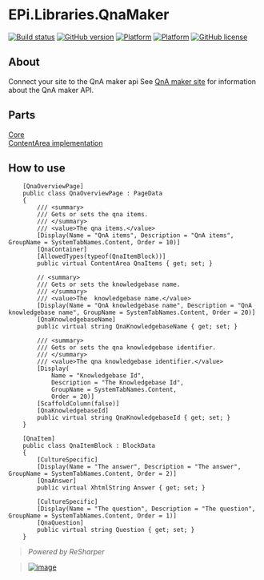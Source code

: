 # EPi.Libraries.QnaMaker

[![Build status](https://ci.appveyor.com/api/projects/status/p9wb03tyde11si8s/branch/master?svg=true)](https://ci.appveyor.com/project/jstemerdink/epi-libraries-qnamaker/branch/master)
[![GitHub version](https://badge.fury.io/gh/jstemerdink%2FEPi.Libraries.Logging.OneTrueError.svg)](http://badge.fury.io/gh/jstemerdink%2FEPi.Libraries.QnaMaker)
[![Platform](https://img.shields.io/badge/platform-.NET%204.5.2-blue.svg?style=flat)](https://msdn.microsoft.com/en-us/library/w0x726c2%28v=vs.110%29.aspx)
[![Platform](https://img.shields.io/badge/EPiServer-%2010.0.1-orange.svg?style=flat)](http://world.episerver.com/cms/)
[![GitHub license](https://img.shields.io/badge/license-MIT%20license-blue.svg?style=flat)](LICENSE)

## About
Connect your site to the QnA maker api
See [QnA maker site](https://azure.microsoft.com/en-us/services/cognitive-services/qna-maker/) for information about the QnA maker API.

## Parts
[Core](EPi.Libraries.QnaMaker/README.md)  
[ContentArea implementation](EPi.Libraries.QnaMaker.ContentArea/README.md)  

## How to use
```
    [QnaOverviewPage]
    public class QnaOverviewPage : PageData
    {
        /// <summary>
        /// Gets or sets the qna items.
        /// </summary>
        /// <value>The qna items.</value>
        [Display(Name = "QnA items", Description = "QnA items", GroupName = SystemTabNames.Content, Order = 10)]
        [QnaContainer]
        [AllowedTypes(typeof(QnaItemBlock))]
        public virtual ContentArea QnaItems { get; set; }

        // <summary>
        /// Gets or sets the knowledgebase name.
        /// </summary>
        /// <value>The  knowledgebase name.</value>
        [Display(Name = "QnA knowledgebase name", Description = "QnA knowledgebase name", GroupName = SystemTabNames.Content, Order = 20)]
        [QnaKnowledgebaseName]
        public virtual string QnaKnowledgebaseName { get; set; }

        /// <summary>
        /// Gets or sets the qna knowledgebase identifier.
        /// </summary>
        /// <value>The qna knowledgebase identifier.</value>
        [Display(
            Name = "Knowledgebase Id",
            Description = "The Knowledgebase Id",
            GroupName = SystemTabNames.Content,
            Order = 20)]
        [ScaffoldColumn(false)]
        [QnaKnowledgebaseId]
        public virtual string QnaKnowledgebaseId { get; set; }
    }

    [QnaItem]
    public class QnaItemBlock : BlockData
    {
        [CultureSpecific]
        [Display(Name = "The answer", Description = "The answer", GroupName = SystemTabNames.Content, Order = 2)]
        [QnaAnswer]
        public virtual XhtmlString Answer { get; set; }

        [CultureSpecific]
        [Display(Name = "The question", Description = "The question", GroupName = SystemTabNames.Content, Order = 1)]
        [QnaQuestion]
        public virtual string Question { get; set; }
    }
```


> *Powered by ReSharper*

> [![image](http://resources.jetbrains.com/assets/media/open-graph/jetbrains_250x250.png)](http://jetbrains.com)